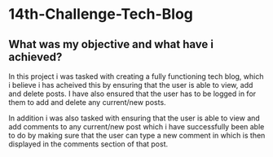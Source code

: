 # 14th-Challenge-Tech-Blog

## What was my objective and what have i achieved?
In this project i was tasked with creating a fully functioning tech blog, which i believe i has acheived this by ensuring that the user is able to view, add and delete posts. I have also ensured that the user has to be logged in for them to add and delete any current/new posts.

In addition i was also tasked with ensuring that the user is able to view and add comments to any current/new post which i have successfully been able to do by making sure that the user can type a new comment in which is then displayed in the comments section of that post.